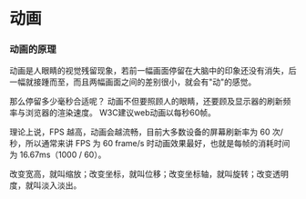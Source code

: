 # 动画

### 动画的原理

动画是人眼睛的视觉残留现象，若前一幅画面停留在大脑中的印象还没有消失，后一幅就接踵而至，而且两幅画面之间的差别很小，就会有"动"的感觉。

那么停留多少毫秒合适呢？ 动画不但要照顾人的眼睛，还要顾及显示器的刷新频率与浏览器的渲染速度。 W3C建议web动画以每秒60帧。

理论上说，FPS 越高，动画会越流畅，目前大多数设备的屏幕刷新率为 60 次/秒，所以通常来讲 FPS 为 60 frame/s 时动画效果最好，也就是每帧的消耗时间为 16.67ms（1000 / 60）。

改变宽高，就叫缩放；改变坐标，就叫位移；改变坐标轴，就叫旋转；改变透明度，就叫淡入淡出。